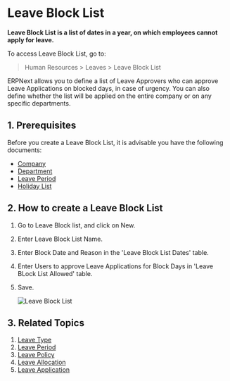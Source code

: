 # Leave Block List

**Leave Block List is a list of dates in a year, on which employees cannot apply for leave.**

 To access Leave Block List, go to:

> Human Resources > Leaves > Leave Block List 

ERPNext allows you to define a list of Leave Approvers who can approve Leave Applications on blocked days, in case of urgency. You can also define whether the list will be applied on the entire company or on any specific departments.

## 1. Prerequisites

Before you create a Leave Block List, it is advisable you have the following documents:

* [Company](/docs/user/manual/en/setting-up/company-setup)
* [Department](/docs/user/manual/en/human-resources/department)
* [Leave Period](/docs/user/manual/en/human-resources/leave-period)
* [Holiday List](/docs/user/manual/en/human-resources/holiday-list)


## 2. How to create a Leave Block List

1. Go to Leave Block list, and click on New.
1. Enter Leave Block List Name.
1. Enter Block Date and Reason in the 'Leave Block List Dates' table.
1. Enter Users to approve Leave Applications for Block Days in 'Leave BLock List Allowed' table.
1. Save.


	<img class="screenshot" alt="Leave Block List"
	src="{{docs_base_url}}/assets/img/human-resources/leave-block-list.png">


## 3. Related Topics

1. [Leave Type](/docs/user/manual/en/human-resources/leave-type)
1. [Leave Period](/docs/user/manual/en/human-resources/leave-period)
1. [Leave Policy](/docs/user/manual/en/human-resources/leave-policy)
1. [Leave Allocation](/docs/user/manual/en/human-resources/leave-allocation)
1. [Leave Application](/docs/user/manual/en/human-resources/leave-application)

